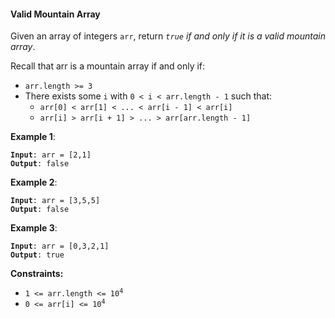 #### Valid Mountain Array
Given an array of integers `arr`, return _`true`  if and only if it is a valid mountain array_.

Recall that arr is a mountain array if and only if:
- `arr.length >= 3`
- There exists some `i` with `0 < i < arr.length - 1` such that:
  - `arr[0] < arr[1] < ... < arr[i - 1] < arr[i]`
  - `arr[i] > arr[i + 1] > ... > arr[arr.length - 1]`

**Example 1**:
<pre><code><b>Input</b>: arr = [2,1]
<b>Output</b>: false
</code></pre>

**Example 2**:
<pre><code><b>Input</b>: arr = [3,5,5]
<b>Output</b>: false
</code></pre>

**Example 3**:
<pre><code><b>Input</b>: arr = [0,3,2,1]
<b>Output</b>: true
</code></pre>

**Constraints:**
- <code>1 <= arr.length <= 10<sup>4</sup></code>
- <code>0 <= arr[i] <= 10<sup>4</sup></code>
